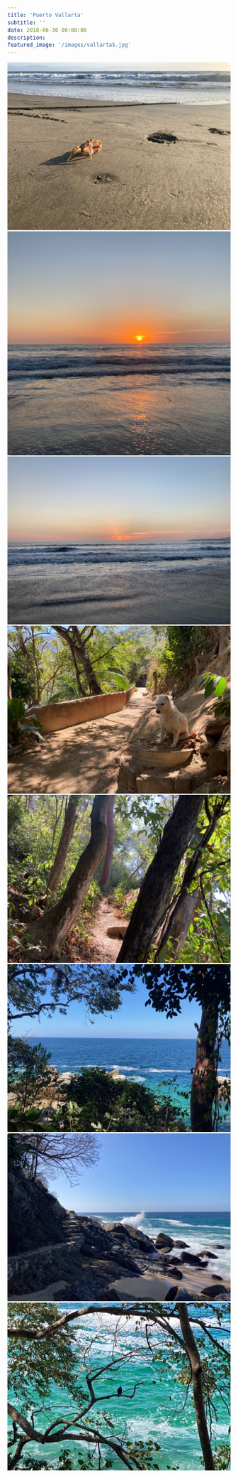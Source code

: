 ```yaml
---
title: 'Puerto Vallarta'
subtitle: ''
date: 2018-06-30 00:00:00
description:
featured_image: '/images/vallarta5.jpg'
---
```


<div class="gallery" data-columns="3">
	<img src="/images/vallarta1.jpg">
	<img src="/images/vallarta2.JPG">
	<img src="/images/vallarta3.jpg">
	<img src="/images/vallarta4.jpg">
	<img src="/images/vallarta5.jpg">
	<img src="/images/vallarta6.jpg">
	<img src="/images/vallarta7.jpg">
	<img src="/images/vallarta8.jpg">
</div>